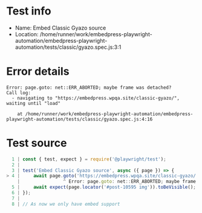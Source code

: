# Test info

- Name: Embed Classic Gyazo source
- Location: /home/runner/work/embedpress-playwright-automation/embedpress-playwright-automation/tests/classic/gyazo.spec.js:3:1

# Error details

```
Error: page.goto: net::ERR_ABORTED; maybe frame was detached?
Call log:
  - navigating to "https://embedpress.wpqa.site/classic-gyazo/", waiting until "load"

    at /home/runner/work/embedpress-playwright-automation/embedpress-playwright-automation/tests/classic/gyazo.spec.js:4:16
```

# Test source

```ts
  1 | const { test, expect } = require('@playwright/test');
  2 |
  3 | test('Embed Classic Gyazo source', async ({ page }) => {
> 4 |     await page.goto('https://embedpress.wpqa.site/classic-gyazo/');
    |                ^ Error: page.goto: net::ERR_ABORTED; maybe frame was detached?
  5 |     await expect(page.locator('#post-10595 img')).toBeVisible();
  6 | });
  7 |
  8 | // As now we only have embed support 
```